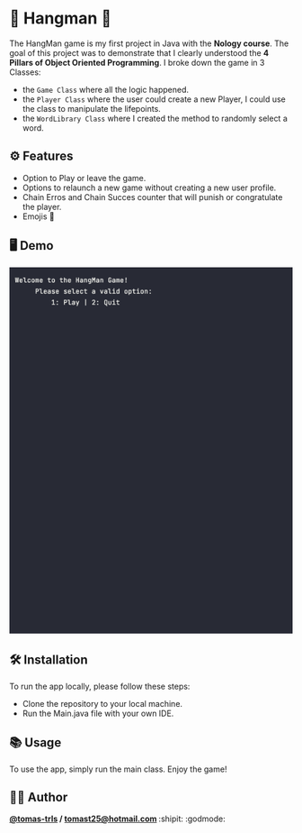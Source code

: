 # 🌟 Hangman 🦥 

The HangMan game is my first project in Java with the __Nology course__. The goal of this project was to demonstrate that I clearly understood the **4 Pillars of Object Oriented Programming**. 
I broke down the game in 3 Classes:
- the ```Game Class``` where all the logic happened. 
- the ```Player Class``` where the user could create a new Player, I could use the class to manipulate the lifepoints.
- the ```WordLibrary Class``` where I created the method to randomly select a word. 
 

## ⚙️ Features

- Option to Play or leave the game.
- Options to relaunch a new game without creating a new user profile.
- Chain Erros and Chain Succes counter that will punish or congratulate the player.
- Emojis 🎉


## 🖥️ Demo

<div align="center">

  ![Demo of the project](Hangman.gif)
</div>

## 🛠️ Installation 

To run the app locally, please follow these steps:

- Clone the repository to your local machine.
- Run the Main.java file with your own IDE.

## 📚 Usage

To use the app, simply run the main class. Enjoy the game!

## 🧑‍💻 Author

<strong>[@tomas-trls](https://www.github.com/tomas-trls) / tomast25@hotmail.com  </strong>
 :shipit: :godmode:
